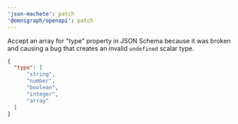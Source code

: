 ```yaml
---
'json-machete': patch
'@omnigraph/openapi': patch
---
```


Accept an array for "type" property in JSON Schema because it was broken and causing a bug that creates an invalid `undefined` scalar type.

```json
{
  "type": [
      "string",
      "number",
      "boolean",
      "integer",
      "array"
  ]
}
```
